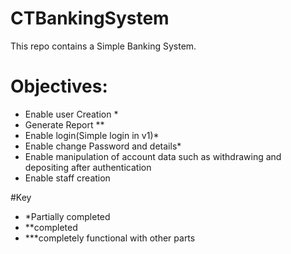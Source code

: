# CTBankingSystem
This repo contains a Simple Banking System.

# Objectives: 
- Enable user Creation *
- Generate Report **
- Enable login(Simple login in v1)*
- Enable change Password and details*
- Enable manipulation of account data such as withdrawing and depositing after authentication
- Enable staff creation


#Key
- *Partially completed
- **completed
- ***completely functional with other parts

